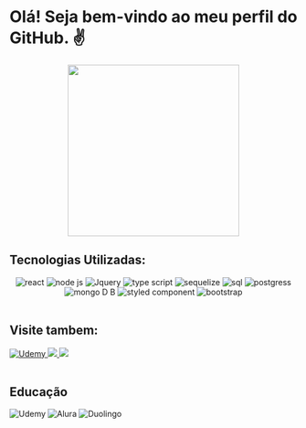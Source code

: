 <h1> Olá! Seja bem-vindo ao meu perfil do GitHub. ✌ </h1>

<p align="center">
   <img align="center" src="https://66.media.tumblr.com/a8b0cce817c98ca4794baabdd2097b36/tumblr_mjz2k70Sxt1rfjowdo1_540.gif" width="300px"/>
</p>

## Tecnologias Utilizadas:
<div align="center"> <!-- Adicionado align="center" para centralizar o conteúdo -->
  <img alt='react' src='https://img.shields.io/badge/React-20232A?style=for-the-badge&logo=react&logoColor=61DAFB'/>
  <img alt='node js' src='https://img.shields.io/badge/Node.js-339933?style=for-the-badge&logo=nodedotjs&logoColor=white'/>
  <img alt='Jquery' src='https://img.shields.io/badge/jQuery-0769AD?style=for-the-badge&logo=jquery&logoColor=white'/>
   <img alt='type script' src='https://img.shields.io/badge/TypeScript-007ACC?style=for-the-badge&logo=typescript&logoColor=white'/>
  
  <img alt='sequelize' src='https://img.shields.io/badge/sequelize-323330?style=for-the-badge&logo=sequelize&logoColor=blue'/>
  <img alt='sql' src='https://img.shields.io/badge/MySQL-00000F?style=for-the-badge&logo=mysql&logoColor=white'/>
  <img alt='postgress' src='https://img.shields.io/badge/PostgreSQL-316192?style=for-the-badge&logo=postgresql&logoColor=white'/>
  <img alt ='mongo D B' src='https://img.shields.io/badge/MongoDB-4EA94B?style=for-the-badge&logo=mongodb&logoColor=white'/>   
  
  <img alt='styled component' src='https://img.shields.io/badge/styled--components-DB7093?style=for-the-badge&logo=styled-components&logoColor=white'/>
  <img alt='bootstrap' src='https://img.shields.io/badge/Bootstrap-563D7C?style=for-the-badge&logo=bootstrap&logoColor=white'/>
  
</div>

</br>

## Visite tambem:
<div>
   <a href='https://portifolio-13odhmol9-lucasmaciel404s-projects.vercel.app/' target="_blank"> <img alt='Udemy' src='https://img.shields.io/badge/Portifólio-black?style=for-the-badge&logoColor=white'/> <a/>
   <a href="https://www.instagram.com/lucasmaciel404/"> <img src="https://img.shields.io/badge/Instagram-E4405F?style=for-the-badge&logo=instagram&logoColor=white"/> </a>
   <a href="https://www.linkedin.com/in/lucas-maciel-75188823b/"> <img src="https://img.shields.io/badge/LinkedIn-0077B5?style=for-the-badge&logo=linkedin&logoColor=white"/> </a>
</div>

<br/>

## Educação
<div>
   <img alt='Udemy' src='https://img.shields.io/badge/Udemy-EC5252?style=for-the-badge&logo=Udemy&logoColor=white'/>
   <img alt='Alura' src='https://img.shields.io/badge/Alura-blue?style=for-the-badge&logoColor=white'/>
   <img alt='Duolingo' src='https://img.shields.io/badge/Duolingo-58CC02?style=for-the-badge&logo=Duolingo&logoColor=white'/>
   <img alt='' src=''/>
</div>
